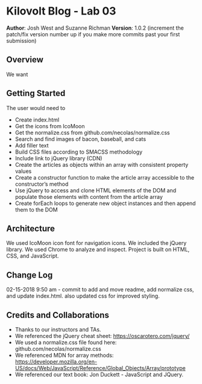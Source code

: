 # Kilovolt Blog - Lab 03

**Author**: Josh West and Suzanne Richman
**Version**: 1.0.2 (increment the patch/fix version number up if you make more commits past your first submission)

## Overview

We want 


## Getting Started

The user would need to 
* Create index.html
* Get the icons from IcoMoon
* Get the normalize.css from github.com/necolas/normalize.css
* Search and find images of bacon, baseball, and cats
* Add filler text
* Build CSS files according to SMACSS methodology
* Include link to jQuery library (CDN)
* Create the articles as objects within an array with consistent property values
* Create a constructor function to make the article array accessible to the constructor’s method
* Use jQuery to access and clone HTML elements of the DOM and populate those elements with content from the article array
* Create forEach loops to generate new object instances and then append them to the DOM

## Architecture

We used IcoMoon icon font for navigation icons. We included the jQuery library. We used Chrome to analyze and inspect. Project is built on HTML, CSS, and JavaScript.

## Change Log

02-15-2018 9:50 am - commit to add and move readme, add normalize css, and update index.html. also updated css for improved styling.



## Credits and Collaborations

* Thanks to our instructors and TAs. 
* We referenced the jQuery cheat sheet: https://oscarotero.com/jquery/
* We used a normalize.css file found here: github.com/necolas/normalize.css
* We referenced MDN for array methods: https://developer.mozilla.org/en-US/docs/Web/JavaScript/Reference/Global_Objects/Array/prototype
* We referenced our text book: Jon Duckett - JavaScript and JQuery.